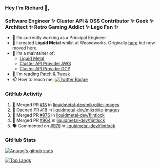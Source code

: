 ### Hey I'm Richard 👋, 

<h3 align="left">Software Engineer ✨ Cluster API & OSS Contributor ✨ Geek ✨ Architect ✨ Retro Gaming Addict ✨ Lego Fan ✨</h3>

- 🔭 I’m currently working as a Principal Engineer
- 📯 I created **Liquid Metal** whilst at Weaveworks. Originally [here](https://github.com/weaveworks-liquidmetal) but now moved [here](https://github.com/liquidmetal-dev).
- 👯 I’m a maintainer of:
  -  [Liquid Metal](https://github.com/liquidmetal-dev)
  -  [Cluster API Provider AWS](https://github.com/kubernetes-sigs/cluster-api-provider-aws)
  -  [Cluster API Provider GCP](https://github.com/kubernetes-sigs/cluster-api-provider-gcp)
- 💬 I'm reading [Patch & Tweak](https://bjooks.com/products/patch-tweak-exploring-modular-synthesis)
- 📫 How to reach me: [![Twitter Badge](https://img.shields.io/badge/-@fruit_case-00acee?style=flat&logo=Twitter&logoColor=white)](https://twitter.com/intent/follow?screen_name=fruit_case "Follow on Twitter")

### GitHub Activity 

<!--START_SECTION:activity-->
1. 🎉 Merged PR [#18](https://github.com/liquidmetal-dev/mikrolite-images/pull/18) in [liquidmetal-dev/mikrolite-images](https://github.com/liquidmetal-dev/mikrolite-images)
2. 💪 Opened PR [#18](https://github.com/liquidmetal-dev/mikrolite-images/pull/18) in [liquidmetal-dev/mikrolite-images](https://github.com/liquidmetal-dev/mikrolite-images)
3. 🎉 Merged PR [#976](https://github.com/liquidmetal-dev/flintlock/pull/976) in [liquidmetal-dev/flintlock](https://github.com/liquidmetal-dev/flintlock)
4. 🎉 Merged PR [#964](https://github.com/liquidmetal-dev/flintlock/pull/964) in [liquidmetal-dev/flintlock](https://github.com/liquidmetal-dev/flintlock)
5. 🗣 Commented on [#979](https://github.com/liquidmetal-dev/flintlock/pull/979#issuecomment-2511294185) in [liquidmetal-dev/flintlock](https://github.com/liquidmetal-dev/flintlock)
<!--END_SECTION:activity-->

### GitHub Stats

[![Anurag's github stats](https://github-readme-stats.vercel.app/api?username=richardcase&count_private=true&show_icons=true)](https://github.com/anuraghazra/github-readme-stats)

[![Top Langs](https://github-readme-stats.vercel.app/api/top-langs/?username=richardcase&hide=html&layout=compact)](https://github.com/anuraghazra/github-readme-stats)
